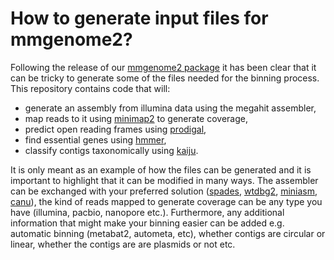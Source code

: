 # How to generate input files for mmgenome2?
Following the release of our [mmgenome2 package](https://github.com/KasperSkytte/mmgenome2) it has been clear that it can be tricky to generate some of the files needed for the binning process. 
This repository contains code that will:
  
* generate an assembly from illumina data using the megahit assembler, 
* map reads to it using [minimap2](https://github.com/lh3/minimap2) to generate coverage, 
* predict open reading frames using [prodigal](https://github.com/hyattpd/Prodigal), 
* find essential genes using [hmmer](http://hmmer.org/), 
* classify contigs taxonomically using [kaiju](https://github.com/bioinformatics-centre/kaiju).

It is only meant as an example of how the files can be generated and it is important to highlight that it can be modified in many ways. 
The assembler can be exchanged with your preferred solution ([spades](http://cab.spbu.ru/software/spades/), [wtdbg2](https://github.com/ruanjue/wtdbg2), [miniasm](https://github.com/lh3/miniasm/), [canu](https://canu.readthedocs.io/en/stable/index.html)), the kind of reads mapped to generate coverage can be any type you have (illumina, pacbio, nanopore etc.). 
Furthermore, any additional information that might make your binning easier can be added e.g. automatic binning (metabat2, autometa, etc), whether contigs are circular or linear, whether the contigs are are plasmids or not etc.

